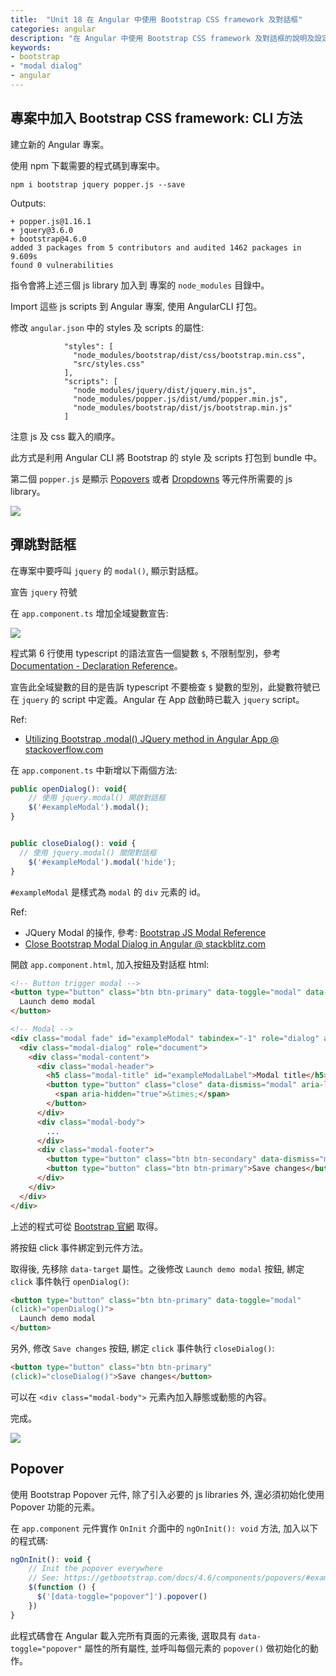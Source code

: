 ```yaml
---
title:  "Unit 18 在 Angular 中使用 Bootstrap CSS framework 及對話框"
categories: angular
description: "在 Angular 中使用 Bootstrap CSS framework 及對話框的說明及設定步驟"
keywords:
- bootstrap
- "modal dialog"
- angular
---
```



<link rel="stylesheet" href="/assets/css/header_numbering.css">
<link rel="stylesheet" href="/assets/css/step_numbering.css">


## 專案中加入 Bootstrap CSS framework: CLI 方法

<span class="step"></span> 建立新的 Angular 專案。

<span class="step"></span> 使用 npm 下載需要的程式碼到專案中。

```
npm i bootstrap jquery popper.js --save
```

Outputs:
```
+ popper.js@1.16.1
+ jquery@3.6.0
+ bootstrap@4.6.0
added 3 packages from 5 contributors and audited 1462 packages in 9.609s
found 0 vulnerabilities
```
指令會將上述三個 js library 加入到 專案的 `node_modules` 目錄中。

<span class="step"></span> Import 這些 js scripts 到 Angular 專案, 使用 AngularCLI 打包。

修改 `angular.json` 中的 styles 及 scripts 的屬性:

```
            "styles": [
              "node_modules/bootstrap/dist/css/bootstrap.min.css",
              "src/styles.css"
            ],
            "scripts": [
              "node_modules/jquery/dist/jquery.min.js",
              "node_modules/popper.js/dist/umd/popper.min.js",
              "node_modules/bootstrap/dist/js/bootstrap.min.js"
            ]
```
注意 js 及 css 載入的順序。

此方式是利用 Angular CLI 將 Bootstrap 的 style 及 scripts 打包到 bundle 中。

第二個 `popper.js` 是顯示 [Popovers](https://getbootstrap.com/docs/4.6/components/popovers/) 或者 [Dropdowns](https://getbootstrap.com/docs/4.6/components/dropdowns/) 等元件所需要的 js library。

![](/assets/img/angular/u18-i01.png)


## 彈跳對話框

在專案中要呼叫 `jquery` 的 `modal()`, 顯示對話框。

<span class="step"></span> 宣告 `jquery` 符號

在 `app.component.ts` 增加全域變數宣告:

![](/assets/img/angular/u18-i02.png)

程式第 6 行使用 typescript 的語法宣告一個變數 `$`, 不限制型別，參考 [Documentation - Declaration Reference](https://www.typescriptlang.org/docs/handbook/declaration-files/by-example.html#global-variables)。


宣告此全域變數的目的是告訴 typescript 不要檢查 `$` 變數的型別，此變數符號已在 `jquery` 的 script 中定義。Angular 在 App 啟動時已載入 `jquery` script。

Ref:
- [Utilizing Bootstrap .modal() JQuery method in Angular App @ stackoverflow.com](https://stackoverflow.com/a/56814914/7820390)

<span class="step"></span> 在 `app.component.ts` 中新增以下兩個方法:

```js
public openDialog(): void{
    // 使用 jquery.modal() 開啟對話框
    $('#exampleModal').modal();
}


public closeDialog(): void {
  // 使用 jquery.modal() 關閉對話框
    $('#exampleModal').modal('hide');
}
```

`#exampleModal` 是樣式為 `modal` 的 `div` 元素的 id。

Ref: 
- JQuery Modal 的操作, 參考: [Bootstrap JS Modal Reference](https://www.w3schools.com/bootstrap/bootstrap_ref_js_modal.asp)
- [Close Bootstrap Modal Dialog in Angular @ stackblitz.com](https://stackblitz.com/edit/angular-model-bootstrap-close?file=src%2Fapp%2Fapp.component.ts)


<span class="step"></span> 開啟 `app.component.html`, 加入按鈕及對話框 html:

```html
<!-- Button trigger modal -->
<button type="button" class="btn btn-primary" data-toggle="modal" data-target="#exampleModal">
  Launch demo modal
</button>

<!-- Modal -->
<div class="modal fade" id="exampleModal" tabindex="-1" role="dialog" aria-labelledby="exampleModalLabel" aria-hidden="true">
  <div class="modal-dialog" role="document">
    <div class="modal-content">
      <div class="modal-header">
        <h5 class="modal-title" id="exampleModalLabel">Modal title</h5>
        <button type="button" class="close" data-dismiss="modal" aria-label="Close">
          <span aria-hidden="true">&times;</span>
        </button>
      </div>
      <div class="modal-body">
        ...
      </div>
      <div class="modal-footer">
        <button type="button" class="btn btn-secondary" data-dismiss="modal">Close</button>
        <button type="button" class="btn btn-primary">Save changes</button>
      </div>
    </div>
  </div>
</div>

```

上述的程式可從 [Bootstrap 官網](https://getbootstrap.com/docs/4.0/components/modal/#live-demo) 取得。

<span class="step"></span> 將按鈕 click 事件綁定到元件方法。

取得後, 先移除 `data-target` 屬性。之後修改 `Launch demo modal` 按鈕, 綁定 `click` 事件執行 `openDialog()`:

```html
<button type="button" class="btn btn-primary" data-toggle="modal" 
(click)="openDialog()">
  Launch demo modal
</button>
```

另外, 修改 `Save changes` 按鈕, 綁定 `click` 事件執行 `closeDialog()`:

```html
<button type="button" class="btn btn-primary" 
(click)="closeDialog()">Save changes</button>
```

可以在 `<div class="modal-body">` 元素內加入靜態或動態的內容。

<span class="step"></span> 完成。

![](/assets/img/angular/u18-i03.gif)



## Popover

使用 Bootstrap Popover 元件, 除了引入必要的 js libraries 外, 還必須初始化使用 Popover 功能的元素。

在 `app.component` 元件實作 `OnInit` 介面中的 `ngOnInit(): void` 方法, 加入以下的程式碼:

```js
ngOnInit(): void {
    // Init the popover everywhere
    // See: https://getbootstrap.com/docs/4.6/components/popovers/#example-enable-popovers-everywhere
    $(function () {
      $('[data-toggle="popover"]').popover()
    })
}
```

此程式碼會在 Angular 載入完所有頁面的元素後, 選取具有 `data-toggle="popover"` 屬性的所有屬性, 並呼叫每個元素的 `popover()` 做初始化的動作。


